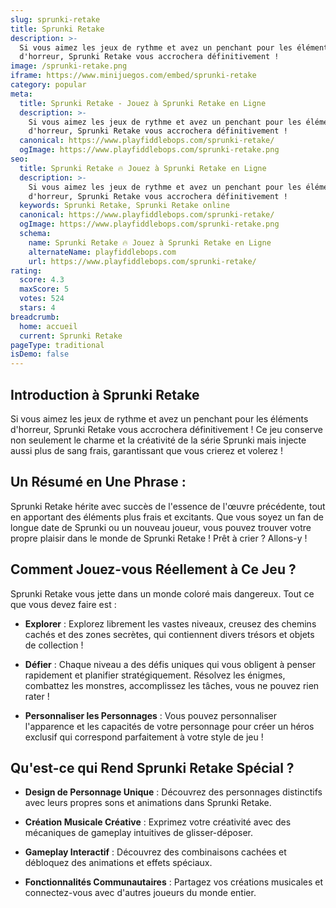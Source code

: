 ```yaml
---
slug: sprunki-retake
title: Sprunki Retake
description: >-
  Si vous aimez les jeux de rythme et avez un penchant pour les éléments
  d'horreur, Sprunki Retake vous accrochera définitivement !
image: /sprunki-retake.png
iframe: https://www.minijuegos.com/embed/sprunki-retake
category: popular
meta:
  title: Sprunki Retake - Jouez à Sprunki Retake en Ligne
  description: >-
    Si vous aimez les jeux de rythme et avez un penchant pour les éléments
    d'horreur, Sprunki Retake vous accrochera définitivement !
  canonical: https://www.playfiddlebops.com/sprunki-retake/
  ogImage: https://www.playfiddlebops.com/sprunki-retake.png
seo:
  title: Sprunki Retake 🔥 Jouez à Sprunki Retake en Ligne
  description: >-
    Si vous aimez les jeux de rythme et avez un penchant pour les éléments
    d'horreur, Sprunki Retake vous accrochera définitivement !
  keywords: Sprunki Retake, Sprunki Retake online
  canonical: https://www.playfiddlebops.com/sprunki-retake/
  ogImage: https://www.playfiddlebops.com/sprunki-retake.png
  schema:
    name: Sprunki Retake 🔥 Jouez à Sprunki Retake en Ligne
    alternateName: playfiddlebops.com
    url: https://www.playfiddlebops.com/sprunki-retake/
rating:
  score: 4.3
  maxScore: 5
  votes: 524
  stars: 4
breadcrumb:
  home: accueil
  current: Sprunki Retake
pageType: traditional
isDemo: false
---
```


## Introduction à Sprunki Retake

Si vous aimez les jeux de rythme et avez un penchant pour les éléments d'horreur, Sprunki Retake vous accrochera définitivement ! Ce jeu conserve non seulement le charme et la créativité de la série Sprunki mais injecte aussi plus de sang frais, garantissant que vous crierez et volerez !

## Un Résumé en Une Phrase :

Sprunki Retake hérite avec succès de l'essence de l'œuvre précédente, tout en apportant des éléments plus frais et excitants. Que vous soyez un fan de longue date de Sprunki ou un nouveau joueur, vous pouvez trouver votre propre plaisir dans le monde de Sprunki Retake ! Prêt à crier ? Allons-y !

## Comment Jouez-vous Réellement à Ce Jeu ?

Sprunki Retake vous jette dans un monde coloré mais dangereux. Tout ce que vous devez faire est :

- **Explorer** : Explorez librement les vastes niveaux, creusez des chemins cachés et des zones secrètes, qui contiennent divers trésors et objets de collection !

- **Défier** : Chaque niveau a des défis uniques qui vous obligent à penser rapidement et planifier stratégiquement. Résolvez les énigmes, combattez les monstres, accomplissez les tâches, vous ne pouvez rien rater !

- **Personnaliser les Personnages** : Vous pouvez personnaliser l'apparence et les capacités de votre personnage pour créer un héros exclusif qui correspond parfaitement à votre style de jeu !

## Qu'est-ce qui Rend Sprunki Retake Spécial ?

- **Design de Personnage Unique** : Découvrez des personnages distinctifs avec leurs propres sons et animations dans Sprunki Retake.

- **Création Musicale Créative** : Exprimez votre créativité avec des mécaniques de gameplay intuitives de glisser-déposer.

- **Gameplay Interactif** : Découvrez des combinaisons cachées et débloquez des animations et effets spéciaux.

- **Fonctionnalités Communautaires** : Partagez vos créations musicales et connectez-vous avec d'autres joueurs du monde entier.